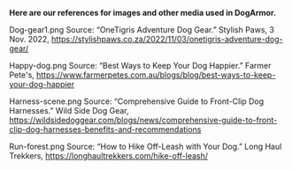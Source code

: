 **Here are our references for images and other media used in DogArmor.**



Dog-gear1.png
Source: “OneTigris Adventure Dog Gear.” Stylish Paws, 3 Nov. 2022, https://stylishpaws.co.za/2022/11/03/onetigris-adventure-dog-gear/

Happy-dog.png
Source: “Best Ways to Keep Your Dog Happier.” Farmer Pete's, https://www.farmerpetes.com.au/blogs/blog/best-ways-to-keep-your-dog-happier

Harness-scene.png
Source: “Comprehensive Guide to Front-Clip Dog Harnesses.” Wild Side Dog Gear, https://wildsidedoggear.com/blogs/news/comprehensive-guide-to-front-clip-dog-harnesses-benefits-and-recommendations

Run-forest.png
Source: “How to Hike Off-Leash with Your Dog.” Long Haul Trekkers, https://longhaultrekkers.com/hike-off-leash/
